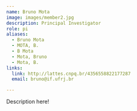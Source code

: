 ```yaml
---
name: Bruno Mota
image: images/member2.jpg
description: Principal Investigator
role: pi
aliases:
  - Bruno Mota
  - MOTA, B.
  - B Mota
  - Mota, Bruno
  - Mota, B.
links:
  link: http://lattes.cnpq.br/4356558822177287
  email: bruno@if.ufrj.br

---
```


Description here!
